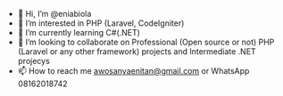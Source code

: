 - 👋 Hi, I’m @eniabiola
- 👀 I’m interested in PHP (Laravel, CodeIgniter)
- 🌱 I’m currently learning C#(.NET)
- 💞️ I’m looking to collaborate on Professional (Open source or not) PHP (Laravel or any other framework) projects and Intermediate .NET projecys
- 📫 How to reach me awosanyaenitan@gmail.com or WhatsApp 08162018742

<!---
eniabiola/eniabiola is a ✨ special ✨ repository because its `README.md` (this file) appears on your GitHub profile.
You can click the Preview link to take a look at your changes.
--->
